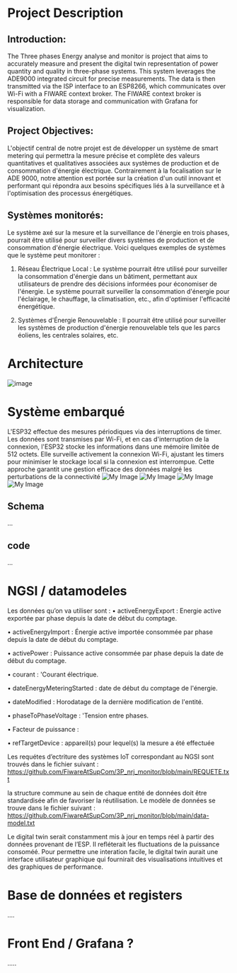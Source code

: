 
# Project Description

## Introduction:
The Three phases Energy analyse and monitor is project that aims to accurately measure and present the digital twin representation of power quantity and quality in three-phase systems. This system leverages the ADE9000 integrated circuit for precise measurements. The data is then transmitted via the ISP interface to an ESP8266, which communicates over Wi-Fi with a FIWARE context broker. The FIWARE context broker is responsible for data storage and communication with Grafana for visualization.

## Project Objectives:
L'objectif central de notre projet est de développer un système de smart metering qui permettra la mesure précise et complète des valeurs quantitatives et qualitatives associées aux systèmes de production et de consommation d'énergie électrique. Contrairement à la focalisation sur le ADE 9000, notre attention est portée sur la création d'un outil innovant et performant qui répondra aux besoins spécifiques liés à la surveillance et à l'optimisation des processus énergétiques.

## Systèmes monitorés:

Le système axé sur la mesure et la surveillance de l'énergie en trois phases, pourrait être utilisé pour surveiller divers systèmes de production et de consommation d'énergie électrique. Voici quelques exemples de systèmes que le système peut monitorer :


1. Réseau Électrique Local : Le système pourrait être utilisé pour surveiller la consommation d'énergie dans un bâtiment, permettant aux utilisateurs de prendre des décisions informées pour économiser de l'énergie.
Le système pourrait surveiller la consommation d'énergie pour l'éclairage, le chauffage, la climatisation, etc., afin d'optimiser l'efficacité énergétique.

2. Systèmes d'Énergie Renouvelable : Il pourrait être utilisé pour surveiller les systèmes de production d'énergie renouvelable tels que les parcs éoliens, les centrales solaires, etc.

# Architecture

![image](https://github.com/FiwareAtSupCom/3P_nrj_monitor/assets/93084127/8d696b53-4b43-4abd-801d-2c5109747c3d)

# Système embarqué

L'ESP32 effectue des mesures périodiques via des interruptions de timer. Les données sont transmises par Wi-Fi, et en cas d'interruption de la connexion, l'ESP32 stocke les informations dans une mémoire limitée de 512 octets. Elle surveille activement la connexion Wi-Fi, ajustant les timers pour minimiser le stockage local si la connexion est interrompue. Cette approche garantit une gestion efficace des données malgré les perturbations de la connectivité
![My Image](img/processes_sur_ESP-32.jpg)
![My Image](img/programme-principal.jpg)
![My Image](img/power_interrpt.jpg)
![My Image](img/Energy_interupt.jpg)
## Schema
...
## code
...
# NGSI / datamodeles 
Les données qu’on va utiliser sont :
• activeEnergyExport : Energie active exportée par phase depuis la date de début du comptage.

• activeEnergyImport : Énergie active importée consommée par phase depuis la date de début du comptage.

• activePower : Puissance active consommée par phase depuis la date de début du comptage.

• courant : 'Courant électrique.

• dateEnergyMeteringStarted : date de début du comptage de l'énergie.

• dateModified : Horodatage de la dernière modification de l'entité.

• phaseToPhaseVoltage : 'Tension entre phases.

• Facteur de puissance :

• refTargetDevice : appareil(s) pour lequel(s) la mesure a été effectuée


Les requétes  d’ectriture des systèmes IoT correspondant au NGSI sont trouvés dans le fichier  suivant : https://github.com/FiwareAtSupCom/3P_nrj_monitor/blob/main/REQUETE.txt 

la structure commune au sein de chaque entité de données doit être standardisée afin de favoriser la réutilisation.
Le modèle de données se trouve dans le fichier suivant : https://github.com/FiwareAtSupCom/3P_nrj_monitor/blob/main/data-model.txt

Le digital twin serait constamment mis à jour en temps réel à partir des données provenant de l’ESP. Il refléterait les fluctuations de la puissance consoméé. Pour permettre une interation facile, le digital twin aurait une interface utilisateur graphique qui fournirait des visualisations intuitives et des graphiques de performance.
# Base de données et registers
....
# Front End / Grafana ?
.....


